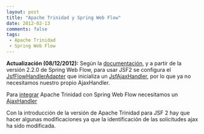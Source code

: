```yaml
---
layout: post
title: "Apache Trinidad y Spring Web Flow"
date: 2012-02-13
comments: false
tags:
 - Apache Trinidad
 - Spring Web Flow
---
```


**Actualización (08/12/2012):** Según la [documentación](http://static.springsource.org/spring-webflow/docs/2.3.0.RELEASE/spring-webflow-reference/htmlsingle/spring-webflow-reference.html#spring-faces-webflow-config-jsf2), y a partir de la versión 2.2.0 de Spring Web Flow, para usar JSF2 se configura el [JsfFlowHandlerAdapter](http://static.springsource.org/spring-webflow/docs/2.3.x/javadoc-api/org/springframework/faces/webflow/JsfFlowHandlerAdapter.html) que inicializa un [JsfAjaxHandler](http://static.springsource.org/spring-webflow/docs/2.3.x/javadoc-api/org/springframework/faces/webflow/JsfAjaxHandler.html), por lo que ya no necesitamos nuestro propio AjaxHandler.

Para [integrar](http://static.springsource.org/spring-webflow/docs/2.3.x/spring-webflow-reference/html/ch13s13.html) Apache Trinidad con Spring Web Flow necesitamos un [AjaxHandler](http://jira.springsource.org/browse/SWF-1160) 

Con la introducción de la versión de Apache Trinidad para JSF 2 hay que hacer algunas modificaciones ya que la identificación de las solicitudes ajax ha sido modificada.

<script src="https://gist.github.com/1820713.js?file=ApacheTrinidadAjaxHandler.java"> </script>
